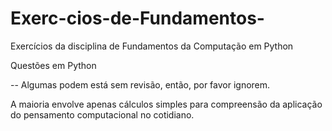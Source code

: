 # Exerc-cios-de-Fundamentos-
Exercícios da disciplina de Fundamentos da Computação em Python


Questões em Python

-- Algumas podem está sem revisão, então, por favor ignorem.

A maioria envolve apenas cálculos simples para compreensão da aplicação do pensamento computacional no cotidiano.
